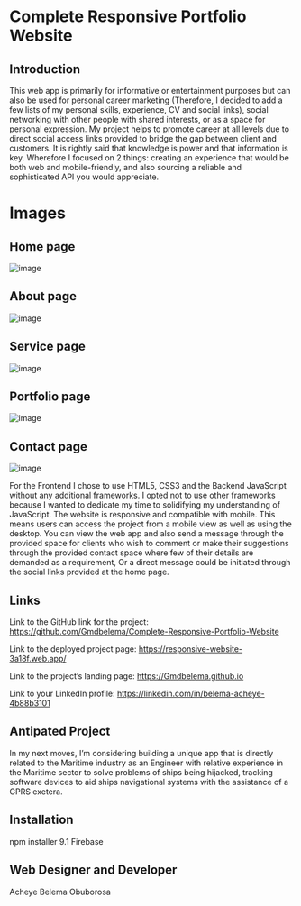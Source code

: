 # Complete Responsive Portfolio Website

## Introduction
This web app is primarily for informative or entertainment purposes but can also be used for personal career marketing (Therefore, I decided to add a few lists of my personal skills, experience, CV and social links), social networking with other people with shared interests, or as a space for personal expression. My project helps to promote career at all levels due to direct social access links provided to bridge the gap between client and customers. It is rightly said that knowledge is power and that information is key. Wherefore I focused on 2 things: creating an experience that would be both web and mobile-friendly, and also sourcing a reliable and sophisticated API you would appreciate.

# Images
## Home page 
![image](https://github.com/Gmdbelema/Complete-Responsive-Portfolio-Website/assets/111180687/2159836d-54ce-41f7-9280-2fdbac7c6571)

## About page
![image](https://github.com/Gmdbelema/Complete-Responsive-Portfolio-Website/assets/111180687/c58eef66-f07a-4b5b-8119-c3c3b9f50b45)

## Service page
![image](https://github.com/Gmdbelema/Complete-Responsive-Portfolio-Website/assets/111180687/14d9653e-0249-4401-a1da-c95cdbc7eced)

## Portfolio page
![image](https://github.com/Gmdbelema/Complete-Responsive-Portfolio-Website/assets/111180687/74cae071-72c7-4894-9ac5-d6940908cdf0)

## Contact page
![image](https://github.com/Gmdbelema/Complete-Responsive-Portfolio-Website/assets/111180687/2d8a9574-c887-4e85-96ff-7af70d6455e1)

For the Frontend I chose to use HTML5, CSS3 and the Backend JavaScript without any additional frameworks. I opted not to use other frameworks because I wanted to dedicate my time to solidifying my understanding of JavaScript. The website is responsive and compatible with mobile. This means users can access the project from a mobile view as well as using the desktop. You can view the web app and also send a message through the provided space for clients who wish to comment or make their suggestions through the provided contact space where few of their details are demanded as a requirement, Or a direct message could be initiated through the social links provided at the home page.

## Links

Link to the GitHub link for the project:
https://github.com/Gmdbelema/Complete-Responsive-Portfolio-Website

Link to the deployed project page:
https://responsive-website-3a18f.web.app/

Link to the project’s landing page:
https://Gmdbelema.github.io

Link to your LinkedIn profile:
https://linkedin.com/in/belema-acheye-4b88b3101

## Antipated Project 
In my next moves, I’m considering building a unique app that is directly related to the Maritime industry as an Engineer with relative experience in the Maritime sector to solve problems of ships being hijacked, tracking software devices to aid ships navigational systems with the assistance of a GPRS exetera.


## Installation
npm installer 9.1
Firebase

## Web Designer and Developer
 Acheye Belema Obuborosa
